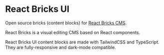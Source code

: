 # React Bricks UI

Open source bricks (content blocks) for [React Bricks CMS](https://reactbricks.com).

React Bricks is a visual editing CMS based on React components.

React Bricks UI content blocks are made with TailwindCSS and TypeScript.  
They are fully-responsive and dark-mode compatible.